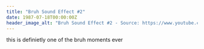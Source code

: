 ```yaml
---
title: "Bruh Sound Effect #2"
date: 1987-07-18T00:00:00Z
header_image_alt: "Bruh Sound Effect #2 - Source: https://www.youtube.com/watch?v=NzishIREebw"
---
```


this is definietly one of the bruh moments ever
